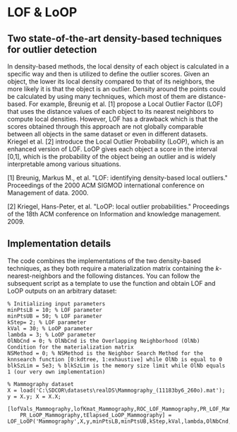 # LOF & LoOP

## Two state-of-the-art density-based techniques for outlier detection

In density-based methods, the local density of each object is calculated in a specific way and then is utilized to define the outlier scores. Given an object, the lower its local density compared to that of its neighbors, the more likely it is that the object is an outlier. Density around the points could be calculated by using many techniques, which most of them are distance-based. For example, Breunig et al. [1] propose a Local Outlier Factor (LOF) that uses the distance values of each object to its nearest neighbors to compute local densities. However, LOF has a drawback which is that the scores obtained through this approach are not globally comparable between all objects in the same dataset or even in different datasets. Kriegel et al. [2] introduce the Local Outlier Probability (LoOP), which is an enhanced version of LOF. LoOP gives each object a score in the interval [0,1], which is the probability of the object being an outlier and is widely interpretable among various situations.

[1] Breunig, Markus M., et al. "LOF: identifying density-based local outliers." Proceedings of the 2000 ACM SIGMOD international conference on Management of data. 2000.

[2] Kriegel, Hans-Peter, et al. "LoOP: local outlier probabilities." Proceedings of the 18th ACM conference on Information and knowledge management. 2009.

## Implementation details

The code combines the implementations of the two density-based techniques, as they both require a materialization matrix containing the _k_-nearest-neighbors and the following distances. You can follow the subsequent script as a template to use the function and obtain LOF and LoOP outputs on an arbitrary dataset:

```
% Initializing input parameters
minPtsLB = 10; % LOF parameter
minPtsUB = 50; % LOF parameter
kStep= 2; % LOF parameter
kVal = 30; % LoOP parameter
lambda = 3; % LoOP parameter
OlNbCnd = 0; % OlNbCnd is the Overlapping Neighborhood (OlNb) Condition for the materialization matrix
NSMethod = 0; % NSMethod is the Neighbor Search Method for the knnsearch function [0:kdtree, 1:exhaustive] while OlNb is equal to 0
blkSzLim = 5e3; % blkSzLim is the memory size limit while OlNb equals 1 (our very own implementation)

% Mammography dataset
X = load('C:\SDCOR\datasets\realDS\Mammography_(11183by6_260o).mat');
y = X.y; X = X.X;

[lofVals_Mammography,lofKmat_Mammography,ROC_LOF_Mammography,PR_LOF_Mammography,tElapsed_LOF_Mammography,LoOPvals_Mammography,ROC_LoOP_Mammography,...
    PR_LoOP_Mammography,tElapsed_LoOP_Mammography] = LOF_LoOP('Mammography',X,y,minPtsLB,minPtsUB,kStep,kVal,lambda,OlNbCnd,NSMethod,blkSzLim);
```


